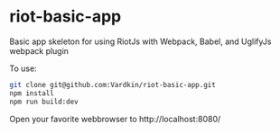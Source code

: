 # riot-basic-app
Basic app skeleton for using RiotJs with Webpack, Babel, and UglifyJs webpack plugin

To use:

```bash
git clone git@github.com:Vardkin/riot-basic-app.git
npm install
npm run build:dev
```

Open your favorite webbrowser to http://localhost:8080/
